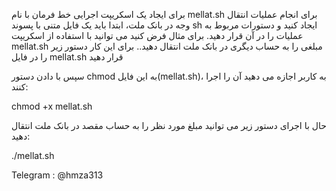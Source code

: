
برای ایجاد یک اسکریپت اجرایی خط فرمان با نام mellat.sh برای انجام عملیات انتقال وجه در بانک ملت، ابتدا باید
یک فایل متنی با پسوند sh ایجاد کنید و دستورات مربوط به عملیات را در آن قرار دهید.
برای مثال فرض کنید می توانید با استفاده از اسکریپت mellat.sh مبلغی را به حساب دیگری در بانک ملت انتقال دهید..
برای این کار دستور زیر را در فایل mellat.sh قرار دهید


سپس با دادن دستور chmod به این فایل(mellat.sh)، به کاربر اجازه می دهید آن را اجرا کنند:

chmod +x mellat.sh


حال با اجرای دستور زیر می توانید مبلغ مورد نظر را به حساب مقصد در بانک ملت انتقال دهید:

./mellat.sh



Telegram : @hmza313
